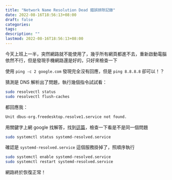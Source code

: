 ```yaml
---
title: "Network Name Resolution Dead 錯誤排除記錄"
date: 2022-08-16T18:56:13+08:00
draft: false 
categories:
tags:
description: ""
lastmod: 2022-08-16T18:56:13+08:00
---
```


今天上班上一半，突然網路就不能使用了，幾乎所有網頁都進不去，重新啟動電腦依然不行，但是發現手機網路還是好的，只好來檢查一下

使用 `ping -c 2 google.com` 發現完全沒有回應，但是 `ping 8.8.8.8` 卻可以！？

猜測是 DNS 解析出了問題，執行幾個指令試試看：

```sh
sudo resolvectl status 
sudo resolvectl flush-caches 
```

都回應我：
```sh
Unit dbus-org.freedesktop.resolve1.service not found.
```

用關鍵字上網 google 找解答，找到[這篇](https://superuser.com/questions/1427311/activation-via-systemd-failed-for-unit-dbus-org-freedesktop-resolve1-service)，檢查一下看是不是同一個問題

```sh
sudo systemctl status systemd-resolved.service
```

確認是 `systemd-resolved.service` 這個服務掛掉了，照順序執行

```sh
sudo systemctl enable systemd-resolved.service
sudo systemctl restart systemd-resolved.service
```

網路終於恢復正常！

